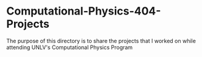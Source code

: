 # Computational-Physics-404-Projects
The purpose of this directory is to share the projects that I 
worked on while attending UNLV's Computational Physics Program
